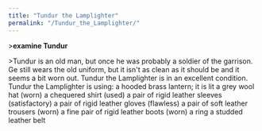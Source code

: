 ```yaml
---
title: "Tundur the Lamplighter"
permalink: "/Tundur_the_Lamplighter/"
---
```


\>**examine Tundur**

\>Tundur is an old man, but once he was probably a soldier of the
garrison. Ge still wears the old uniform, but it isn't as clean as it
should be and it seems a bit worn out.
Tundur the Lamplighter is in an excellent condition.
Tundur the Lamplighter is using:
<held> a hooded brass lantern; it is lit
<worn on head> a grey wool hat (worn)
<worn on body> a chequered shirt (used)
<worn on arms> a pair of rigid leather sleeves (satisfactory)
<worn on hands> a pair of rigid leather gloves (flawless)
<work on legs> a pair of soft leather trousers (worn)
<worn on feet> a fine pair of rigid leather boots (worn)
<worn on finger> a ring
<work as belt> a studded leather belt